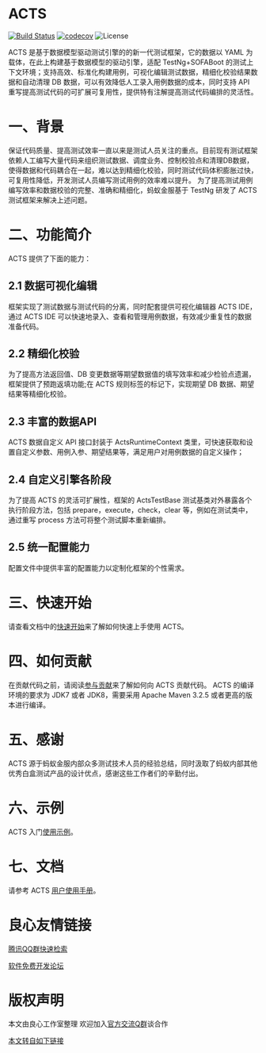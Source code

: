 # ACTS
[![Build Status](https://travis-ci.org/alipay/sofa-acts.svg?branch=master)](https://travis-ci.org/alipay/sofa-acts)
[![codecov](https://codecov.io/gh/alipay/sofa-acts/branch/master/graph/badge.svg)](https://codecov.io/gh/alipay/sofa-acts)
![License](https://img.shields.io/badge/license-Apache--2.0-green.svg)

ACTS 是基于数据模型驱动测试引擎的的新一代测试框架，它的数据以 YAML 为载体，在此上构建基于数据模型的驱动引擎，适配 TestNg+SOFABoot 的测试上下文环境；支持高效、标准化构建用例，可视化编辑测试数据，精细化校验结果数据和自动清理 DB 数据，可以有效降低人工录入用例数据的成本，同时支持 API 重写提高测试代码的可扩展可复用性，提供特有注解提高测试代码编排的灵活性。
# 一、背景
保证代码质量、提高测试效率一直以来是测试人员关注的重点。目前现有测试框架依赖人工编写大量代码来组织测试数据、调度业务、控制校验点和清理DB数据，使得数据和代码耦合在一起，难以达到精细化校验，同时测试代码体积膨胀过快，可复用性降低，开发测试人员编写测试用例的效率难以提升。
为了提高测试用例编写效率和数据校验的完整、准确和精细化，蚂蚁金服基于 TestNg 研发了 ACTS 测试框架来解决上述问题。
# 二、功能简介
ACTS 提供了下面的能力：
## 2.1 数据可视化编辑
框架实现了测试数据与测试代码的分离，同时配套提供可视化编辑器 ACTS IDE，通过 ACTS IDE 可以快速地录入、查看和管理用例数据，有效减少重复性的数据准备代码。
## 2.2 精细化校验
为了提高方法返回值、DB 变更数据等期望数据值的填写效率和减少检验点遗漏，框架提供了预跑返填功能;在 ACTS 规则标签的标记下，实现期望 DB 数据、期望结果等精细化校验。
## 2.3 丰富的数据API
ACTS 数据自定义 API 接口封装于 ActsRuntimeContext 类里，可快速获取和设置自定义参数、用例入参、期望结果等，满足用户对用例数据的自定义操作；
## 2.4 自定义引擎各阶段
为了提高 ACTS 的灵活可扩展性，框架的 ActsTestBase 测试基类对外暴露各个执行阶段方法，包括 prepare，execute，check，clear 等，例如在测试类中，通过重写 process 方法可将整个测试脚本重新编排。
## 2.5 统一配置能力
配置文件中提供丰富的配置能力以定制化框架的个性需求。
# 三、快速开始
请查看文档中的[快速开始](http://u.720life.cn/g/9b2028c7621c166839ec360a1b88c4205bece8ae1a327869e5b22bc68f406d50f125fb00a6cc27b580243dcc78c99d9f3f19221ca913f38dc2308e17cd6db955)来了解如何快速上手使用 ACTS。
# 四、如何贡献
在贡献代码之前，请阅读[参与贡献](http://u.720life.cn/g/9b2028c7621c166839ec360a1b88c4205bece8ae1a327869e5b22bc68f406d50aabe57bcf0468b8ae21dd7ee4a3e5139509d508617821210ff206b1e69430263)来了解如何向 ACTS 贡献代码。
ACTS 的编译环境的要求为 JDK7 或者 JDK8，需要采用 Apache Maven 3.2.5 或者更高的版本进行编译。
# 五、感谢
ACTS 源于蚂蚁金服内部众多测试技术人员的经验总结，同时汲取了蚂蚁内部其他优秀白盒测试产品的设计优点，感谢这些工作者们的辛勤付出。
# 六、示例
ACTS 入门[使用示例](http://u.720life.cn/g/54145d0471d91890860f7f8463c0304631411f789a211d4c0b21b0d7345ec9e8d25a54c9b5ba5e98489bd829c0a3f16d12f9706ae051fb4065090ec5baf21f40)。
# 七、文档
请参考 ACTS [用户使用手册](http://u.720life.cn/g/9b2028c7621c166839ec360a1b88c4205bece8ae1a327869e5b22bc68f406d50b4c38ff878590eedba08f08908d026fd86fd0c71a0e8f3b808eb18d4e5a20094)。


 # 良心友情链接

[腾讯QQ群快速检索](http://u.720life.cn/s/8cf73f7c)

[软件免费开发论坛](http://u.720life.cn/s/bbb01dc0)

# 版权声明 

本文由良心工作室整理 欢迎加入[官方交流Q群](https://u.720life.cn/s/f2316816)谈合作

[本文转自如下链接](http://u.720life.cn/g/2e71d0f0a5c601172267ba20d3a43c6e419f111092838eab9fa11fffe914791b6169f5b4e027d9e328bbf56c0306b0498ec03936877b1c162454ef7a0b5f4f52)